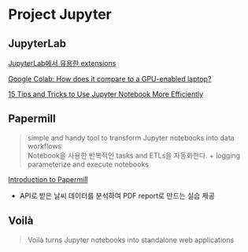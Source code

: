 # Project Jupyter

## JupyterLab

[JupyterLab에서 유용한 extensions](https://yahwang.github.io/posts/81)

[Google Colab: How does it compare to a GPU-enabled laptop?](https://towardsdatascience.com/google-colab-how-does-it-compare-to-a-gpu-enabled-laptop-851c1e0a2ca9)

[15 Tips and Tricks to Use Jupyter Notebook More Efficiently](https://towardsdatascience.com/15-tips-and-tricks-to-use-jupyter-notebook-more-efficiently-ef05ede4e4b9)

## Papermill

> simple and handy tool to transform Jupyter notebooks into data workflows  
> Notebook을 사용한 반복적인 tasks and ETLs을 자동화한다. + logging  
> parameterize and execute notebooks

[Introduction to Papermill](https://towardsdatascience.com/introduction-to-papermill-2c61f66bea30)  
  -  API로 받은 날씨 데이터를 분석하여 PDF report로 만드는 실습 제공



## Voilà

> Voilà turns Jupyter notebooks into standalone web applications

